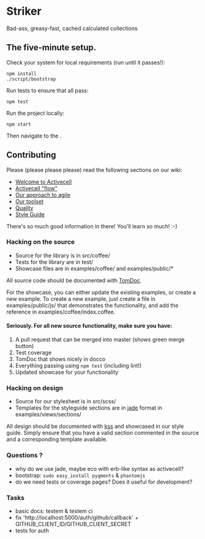 # Striker
Bad-ass, greasy-fast, cached calculated collections

## The five-minute setup.
Check your system for local requirements (run until it passes!):

    npm install
    ./script/bootstrap

Run tests to ensure that all pass:

    npm test

Run the project locally:

    npm start

Then navigate to the [](http://localhost:5000).

## Contributing
Please (please please please) read the following sections on our wiki:

* [Welcome to Activecell](https://github.com/activecell/activecell/wiki)
* [Activecell "flow"](https://github.com/activecell/activecell/wiki/flow)
* [Our approach to agile](https://github.com/activecell/activecell/wiki/agile)
* [Our toolset](https://github.com/activecell/activecell/wiki/tools)
* [Quality](https://github.com/activecell/activecell/wiki/Quality)
* [Style Guide](https://launchpad.activecell.com/admin/styleguide)

There's so much good information in there! You'll learn so much! :-)

### Hacking on the source
* Source for the library is in src/coffee/
* Tests for the library are in test/
* Showcase files are in examples/coffee/ and examples/public/*

All source code should be documented with [TomDoc](http://tomdoc.org/).

For the showcase, you can either update the existing examples, or create a new example. To create a new example, just create a file in examples/public/js/ that demonstrates the functionality, and add the reference in examples/coffee/index.coffee.

#### Seriously. For all new source functionality, make sure you have:
1. A pull request that can be merged into master (shows green merge button)
1. Test coverage
1. TomDoc that shows nicely in docco
1. Everything passing using `npm test` (including lint!)
1. Updated showcase for your functionality

### Hacking on design
* Source for our stylesheet is in src/scss/
* Templates for the styleguide sections are in [jade](http://jade-lang.com/) format in examples/views/sections/

All design should be documented with [kss](https://github.com/kneath/kss) and showcased in our style guide. Simply ensure that you have a valid section commented in the source and a corresponding template available.

### Questions ?

- why do we use jade, maybe eco with erb-like syntax as activecell?
- bootstrap: `sudo easy_install pygments` & `phantomjs`
- do we need tests or coverage pages? Does it useful for development?

### Tasks

- basic docs: testem & testem ci
- fix 'http://localhost:5000/auth/github/callback' + GITHUB_CLIENT_ID/GITHUB_CLIENT_SECRET
- tests for auth
